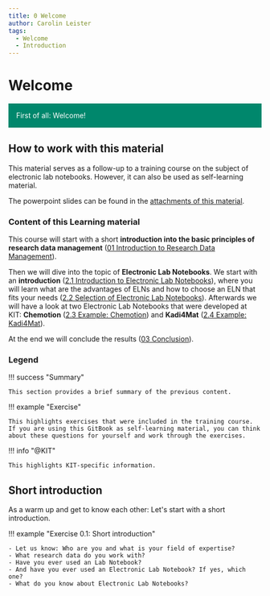 ```yaml
---
title: 0 Welcome
author: Carolin Leister
tags:
  - Welcome
  - Introduction
---
```


# Welcome

<div class="warning" style='padding:0.1em; background-color:#00876C; color:#FFFFFF'>
<span>
<p style='margin-left:1em;'>
First of all: Welcome!
</p>
</span>
</div>

## How to work with this material

This material serves as a follow-up to a training course on the subject of electronic lab notebooks. However, it can also be used as self-learning material. 

The powerpoint slides can be found in the [attachments of this material](https://github.com/KIT-Training-Electronic-Lab-Notebooks/Electronic-Lab-Notebooks-Basics/blob/main/resources/attachments/Electronic-Lab-Notebooks_english_upload_GitBook.pptx).

### Content of this Learning material

This course will start with a short **introduction into the basic principles of research data management** ([01 Introduction to Research Data Management](../01%20Introduction%20to%20Research%20Data%20Management/1_RDM.md)).

Then we will dive into the topic of **Electronic Lab Notebooks**. We start with an **introduction** ([2.1 Introduction to Electronic Lab Notebooks](../02%20Electronic%20Lab%20Notebooks/2.1_Introduction_Electronic_Lab_Notebooks.md)), where you will learn what are the advantages of ELNs and how to choose an ELN that fits your needs ([2.2 Selection of Electronic Lab Notebooks](../02%20Electronic%20Lab%20Notebooks/2.2_Selection_Electronic_Lab_Notebooks.md)). Afterwards we will have a look at two Electronic Lab Notebooks that were developed at KIT: **Chemotion** ([2.3 Example: Chemotion](../02%20Electronic%20Lab%20Notebooks/2.3_Chemotion.md)) and **Kadi4Mat** ([2.4 Example: Kadi4Mat](../02%20Electronic%20Lab%20Notebooks/2.4_Kadi4Mat.md)).

At the end we will conclude the results ([03 Conclusion](../03%20Conclusion/3_Conclusion.md)).

### Legend

!!! success "Summary"

	This section provides a brief summary of the previous content.

!!! example "Exercise"

	This highlights exercises that were included in the training course. If you are using this GitBook as self-learning material, you can think about these questions for yourself and work through the exercises.

!!! info "@KIT"
	
	This highlights KIT-specific information. 

## Short introduction

As a warm up and get to know each other: Let's start with a short introduction.

!!! example "Exercise 0.1: Short introduction"

	- Let us know: Who are you and what is your field of expertise?
	- What research data do you work with?
	- Have you ever used an Lab Notebook?
	- And have you ever used an Electronic Lab Notebook? If yes, which one?
	- What do you know about Electronic Lab Notebooks?

